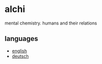 # alchi

mental chemistry. humans and their relations

## languages

* [english](english/)
* [deutsch](deutsch/)
